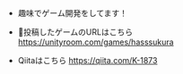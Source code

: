 - 趣味でゲーム開発をしてます！

- 👾投稿したゲームのURLはこちら
  https://unityroom.com/games/hasssukura
  </a>
- Qiitaはこちら
https://qiita.com/K-1873
<!---
K-1873/K-1873 is a ✨ special ✨ repository because its `README.md` (this file) appears on your GitHub profile.
You can click the Preview link to take a look at your changes.
--->
